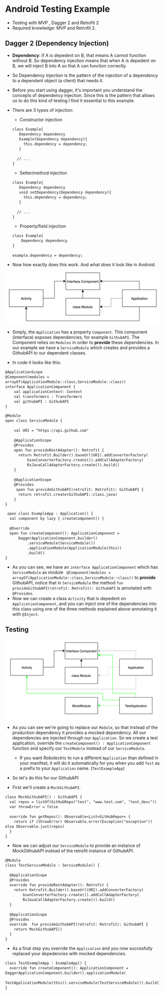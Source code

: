 # Android Testing Example
* Testing with MVP , Dagger 2 and Retrofit 2
* Required knowledge: MVP  and Retrofit 2.

## Dagger 2 (Dependency Injection)

* **Dependency**: If A is depedent on B, that means A cannot function without B. So dependency injection means that when A is depedent on B, we will inject B into A so that A can function correctly.

* So Dependency injection is the pattern of the injection of a dependency to a dependent object (a client) that needs it.

* Before you start using dagger, it's important you understand the concepts of dependency injection. Since this is the pattern that allows us to do this kind of testing I find it essential to this example.

* There are 3 types of injection:
  * Constructor injection
  ```
  class Example{
     Dependency dependency
     Example(Dependency dependency){
       this.dependency = dependency;
     }
    
    // ...
  }
  ```
  * Setter/method injection
  ```
  class Example{
     Dependency dependency
     void setDependency(Dependency dependency){
       this.dependency = dependency;
     }
    
    // ...
  }
  ```
  * Property/field injection
  ```
  class Example{
      Dependency dependency
  }
  
  example.dependency = dependency;
  ```
 * Now how exactly does this work. And what does it look like in Android.
 
 <img src="/DI-pattern.png" alt="Dependency pattern">

* Simply, the `Application` has a property `Component`. This component (interface) exposes dependencies, for example `GithubAPI`. The Component relies on `Modules` in order to **provide** these dependencies. In our example we have a `ServiceModule` which creates and provides a GithubAPI to our dependent classes.

 * In code it looks like this:
 ```
 @ApplicationScope
 @Component(modules = arrayOf(ApplicationModule::class,ServiceModule::class))
 interface ApplicationComponent {
     val applicationContext: Context
     val transformers : Transformers
     val githubAPI : GithubAPI
 }
 ```
 ```
@Module
open class ServiceModule {

     val URI = "https://api.github.com"

     @ApplicationScope
     @Provides
     open fun provideRestAdapter(): Retrofit {
       return Retrofit.Builder().baseUrl(URI).addConverterFactory(
           GsonConverterFactory.create()).addCallAdapterFactory(
           RxJavaCallAdapterFactory.create()).build()
     }

     @ApplicationScope
     @Provides
      open fun provideGithubAPI(retrofit: Retrofit): GithubAPI {
       return retrofit.create(GithubAPI::class.java)
     }
}
 ```
 ```
  open class ExampleApp : Application() {
   val component by lazy { createComponent() }

   @Override
   open fun createComponent(): ApplicationComponent =
       DaggerApplicationComponent.builder()
           .serviceModule(ServiceModule())
           .applicationModule(ApplicationModule(this))
           .build()
 }
 ```
 
 * As you can see, we have an `interface ApplicationComponent` which has `ServiceModule` as module ` @Component(modules = arrayOf(ApplicationModule::class,ServiceModule::class))` to **provide** GithubAPI, notice that in `ServiceModule` the method `fun provideGithubAPI(retrofit: Retrofit): GithubAPI` is annotated with `@Provides`.
 * Now we can create a class `Activity` that is depedent on `ApplicationComponent`, and you can inject one of the dependencies into this class using one of the three methods explained above annotating it with `@Inject`.
 
## Testing

 <img src="/DI-testing.png" alt="Dependency injection testing">

* As you can see we're going to replace our `Module`, so that instead of the production dependency it provides a mocked dependency. All our dependencies are injected through our `Application`. So we create a test application, override the `createComponent() : ApplicationComponent` function and specify our `TestModule` instead of our `ServiceModule`.
     *  If you want Robolectric to run a different `Application` than defined in your manifest, it will do it automatically for you when you add `Test` as a prefix to your `Application` name. (`TestExampleApp`)

* So let's do this for our GithubAPI
* First we'll create a `MockGithubAPI`:
```
class MockGithubAPI() : GithubAPI {
  val repos = listOf(GitHubRepo("test", "www.test.com", "test_desc"))
  var throwError = false

  override fun getRepos(): Observable<List<GitHubRepo>> {
    return if (throwError) Observable.error(Exception("exception")) else Observable.just(repos)
  }
}
```

* Now we can adjust our `ServiceModule` to provide an instance of MockGithubAPI instead of the retrofit instance of GithubAPI. 
```
@Module
class TestServiceModule : ServiceModule() {

  @ApplicationScope
  @Provides
  override fun provideRestAdapter(): Retrofit {
    return Retrofit.Builder().baseUrl(URI).addConverterFactory(
        GsonConverterFactory.create()).addCallAdapterFactory(
        RxJavaCallAdapterFactory.create()).build()
  }

  @ApplicationScope
  @Provides
  override  fun provideGithubAPI(retrofit: Retrofit): GithubAPI {
    return MockGithubAPI()
  }
}
```

* As a final step you override the `Application` and you now succesfully replaced your depedencies with mocked dependencies.

```
class TestExampleApp : ExampleApp() {
  override fun createComponent(): ApplicationComponent = DaggerApplicationComponent.builder().applicationModule(
      TestApplicationModule(this)).serviceModule(TestServiceModule()).build()
}
```


